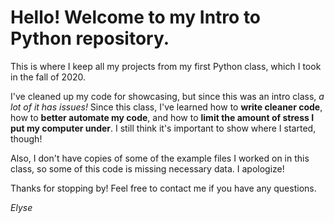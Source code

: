 # Hello! Welcome to my Intro to Python repository.
This is where I keep all my projects from my first Python class, which I took in the fall of 2020.

I've cleaned up my code for showcasing, but since this was an intro class, _a lot of it has issues!_
Since this class, I've learned how to **write cleaner code**, how to **better automate my code**, 
and how to **limit the amount of stress I put my computer under**.
I still think it's important to show where I started, though!

Also, I don't have copies of some of the example files I worked on in this class, so some of this 
code is missing necessary data.
I apologize!

Thanks for stopping by! Feel free to contact me if you have any questions.

_Elyse_
